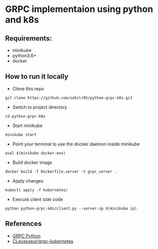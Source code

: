 # GRPC implementaion using python and k8s <br>
## Requirements:
* minikube
* python3.6+
* docker

## How to run it locally
* Clone this repo
```
git clone https://github.com/sahilr05/python-grpc-k8s.git
```
* Switch to project directory
```
cd python-grpc-k8s
```
* Start minikube
```
minikube start
```
* Point your terminal to use the docker daemon inside minikube
```
eval $(minikube docker-env)        
```
* Build docker image
```
docker build -f Dockerfile.server -t grpc_server .
```
* Apply changes
```
kubectl apply -f kubernetes/
```
* Execute client side code
```
python python-grpc-k8s/client.py --server-ip $(minikube ip)
```

## References
* [GRPC Python](https://grpc.io/docs/languages/python/)
* [CLevasseur/grpc-kubernetes](https://github.com/CLevasseur/grpc-kubernetes)
